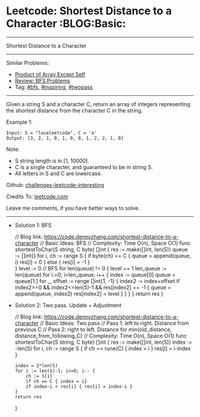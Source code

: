 # Leetcode: Shortest Distance to a Character     :BLOG:Basic:


---

Shortest Distance to a Character  

---

Similar Problems:  
-   [Product of Array Except Self](https://code.dennyzhang.com/product-of-array-except-self)
-   [Review: BFS Problems](https://code.dennyzhang.com/review-bfs)
-   Tag: [#bfs](https://code.dennyzhang.com/tag/bfs), [#inspiring](https://code.dennyzhang.com/tag/inspiring), [#twopass](https://code.dennyzhang.com/tag/twopass)

---

Given a string S and a character C, return an array of integers representing the shortest distance from the character C in the string.  

Example 1:  

    Input: S = "loveleetcode", C = 'e'
    Output: [3, 2, 1, 0, 1, 0, 0, 1, 2, 2, 1, 0]

Note:  

-   S string length is in [1, 10000].
-   C is a single character, and guaranteed to be in string S.
-   All letters in S and C are lowercase.

Github: [challenges-leetcode-interesting](https://github.com/DennyZhang/challenges-leetcode-interesting/tree/master/shortest-distance-to-a-character)  

Credits To: [leetcode.com](https://leetcode.com/problems/shortest-distance-to-a-character/description/)  

Leave me comments, if you have better ways to solve.  

---

-   Solution 1: BFS

    // Blog link: https://code.dennyzhang.com/shortest-distance-to-a-character
    // Basic Ideas: BFS
    // Complexity: Time O(n), Space O(1)
    func shortestToChar(S string, C byte) []int {
        res := make([]int, len(S))
        queue := []int{}
        for i, ch := range S {
            if byte(ch) == C {
                queue = append(queue, i)
                res[i] = 0
            } else {
                res[i] = -1
            }        
        }
        level := 0
        // BFS
        for len(queue) != 0 {
            level += 1
            len_queue := len(queue)
            for i:=0; i<len_queue; i++ {
                index := queue[0]
                queue = queue[1:]
                for _, offset := range []int{1, -1} {
                    index2 := index+offset
                    if index2>=0 && index2<=len(S)-1 && res[index2] == -1 {
                        queue = append(queue, index2)
                        res[index2] = level
                    }
                }
            }
        }
        return res
    }

-   Solution 2: Two pass. Update + Adjustment

    // Blog link: https://code.dennyzhang.com/shortest-distance-to-a-character
    // Basic Ideas: Two pass
    //    Pass 1: left to right. Distance from previous C
    //    Pass 2: right to left. Distance for min(old_distance, distance_from_following_C)
    // Complexity: Time O(n), Space O(1)
    func shortestToChar(S string, C byte) []int {
        res := make([]int, len(S))
        index := -len(S)
        for i, ch := range S {
            if ch == rune(C) { index = i }
            res[i] = i-index
        }
    
        index = 2*len(S)
        for i := len(S)-1; i>=0; i-- {
            ch := S[i]
            if ch == C { index = i}
            if index-i < res[i] { res[i] = index-i }
        }
        return res
    }